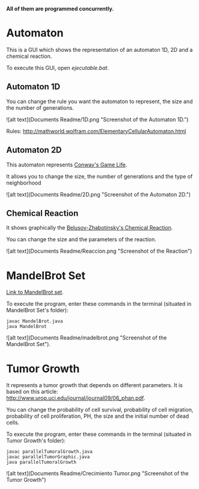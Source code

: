 **All of them are programmed concurrently.**

# Automaton
This is a GUI which shows the representation of an automaton 1D, 2D and a chemical reaction.

To execute this GUI, open *ejecutable.bat*.

## Automaton 1D
You can change the rule you want the automaton to represent, the size and the number of generations.

![alt text](Documents Readme/1D.png "Screenshot of the Automaton 1D.")

Rules: http://mathworld.wolfram.com/ElementaryCellularAutomaton.html

## Automaton 2D
This automaton represents [Conway's Game Life](https://en.wikipedia.org/wiki/Conway%27s_Game_of_Life).

It allows you to change the size, the number of generations and the type of neighborhood

![alt text](Documents Readme/2D.png "Screenshot of the Automaton 2D.")

## Chemical Reaction
It shows graphically the [Belusov-Zhabotinsky's Chemical Reaction](https://en.wikipedia.org/wiki/Belousov%E2%80%93Zhabotinsky_reaction).

You can change the size and the parameters of the reaction.

![alt text](Documents Readme/Reaccion.png "Screenshot of the Reaction")

# MandelBrot Set
[Link to MandelBrot set](https://en.wikipedia.org/wiki/Mandelbrot_set).

To execute the program, enter these commands in the terminal (situated in MandelBrot Set's folder):

```
javac MandelBrot.java
java MandelBrot
```

![alt text](Documents Readme/madelbrot.png "Screenshot of the MandelBrot Set").

# Tumor Growth
It represents a tumor growth that depends on different parameters. It is based on this article: http://www.urop.uci.edu/journal/journal09/06_phan.pdf.

You can change the probability of cell survival, probability of cell migration, probability of cell proliferation, PH, the size and the initial number of dead cells.

To execute the program, enter these commands in the terminal (situated in Tumor Growth's folder):

```
javac parallelTumoralGrowth.java
javac parallelTumorGraphic.java
java parallelTumoralGrowth
```

![alt text](Documents Readme/Crecimiento Tumor.png "Screenshot of the Tumor Growth")

